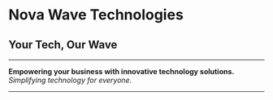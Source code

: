 # Nova Wave Technologies

## **Your Tech, Our Wave**

---

**Empowering your business with innovative technology solutions.**  
*Simplifying technology for everyone.*

---
